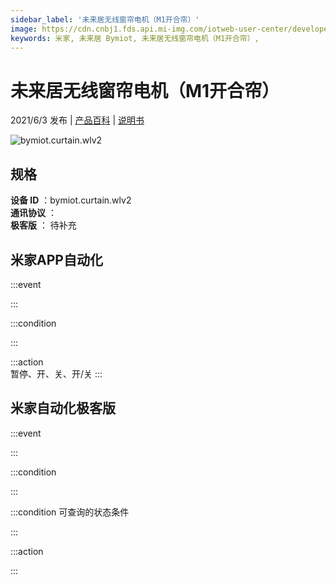 ```yaml
---
sidebar_label: '未来居无线窗帘电机（M1开合帘）'
image: https://cdn.cnbj1.fds.api.mi-img.com/iotweb-user-center/developer_16790489959877hwNWvU8.png?GalaxyAccessKeyId=AKVGLQWBOVIRQ3XLEW&Expires=9223372036854775807&Signature=WB5Ao8BJc0eQ8g/TAOvjscpRzcw=
keywords: 米家, 未来居 Bymiot, 未来居无线窗帘电机（M1开合帘）, 
---
```

# 未来居无线窗帘电机（M1开合帘）

2021/6/3 发布 | [产品百科](https://home.mi.com/webapp/content/baike/product/index.html?model=bymiot.curtain.wlv2/) | [说明书](https://home.mi.com/views/introduction.html?model=bymiot.curtain.wlv2&region=cn)

![bymiot.curtain.wlv2](https://cdn.cnbj1.fds.api.mi-img.com/iotweb-user-center/developer_16790489959877hwNWvU8.png?GalaxyAccessKeyId=AKVGLQWBOVIRQ3XLEW&Expires=9223372036854775807&Signature=WB5Ao8BJc0eQ8g/TAOvjscpRzcw=)

## 规格  
> 
**设备 ID** ：bymiot.curtain.wlv2  
**通讯协议** ：  
**极客版**  ： 待补充 


## 米家APP自动化  

:::event  

:::

:::condition  

:::

:::action   
暂停、开、关、开/关
:::

## 米家自动化极客版  

:::event  

:::

:::condition  

:::

:::condition 可查询的状态条件  

:::

:::action  

:::

        
